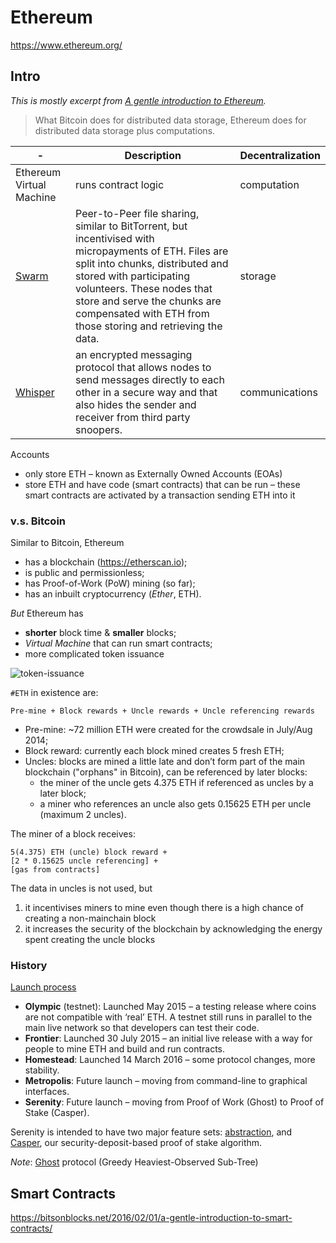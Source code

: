 # Ethereum

https://www.ethereum.org/

## Intro

*This is mostly excerpt from [A gentle introduction to Ethereum](https://bitsonblocks.net/2016/10/02/a-gentle-introduction-to-ethereum/).*

> What Bitcoin does for distributed data storage, Ethereum does for distributed data storage plus computations.

-|Description|Decentralization
---|---|---
Ethereum Virtual Machine| runs contract logic|computation
[Swarm](https://github.com/ethersphere/swarm)| Peer-to-Peer file sharing, similar to BitTorrent, but incentivised with micropayments of ETH. Files are split into chunks, distributed and stored with participating volunteers. These nodes that store and serve the chunks are compensated with ETH from those storing and retrieving the data.|storage
[Whisper](https://github.com/ethereum/wiki/wiki/Whisper)|an encrypted messaging protocol that allows nodes to send messages directly to each other in a secure way and that also hides the sender and receiver from third party snoopers.|communications

Accounts 

- only store ETH – known as Externally Owned Accounts (EOAs)
- store ETH and have code (smart contracts) that can be run – these smart contracts are activated by a transaction sending ETH into it

### v.s. Bitcoin

Similar to Bitcoin, Ethereum

- has a blockchain (https://etherscan.io);
- is public and permissionless;
- has Proof-of-Work (PoW) mining (so far);
- has an inbuilt cryptocurrency (*Ether*, ETH).

*But* Ethereum has

- **shorter** block time & **smaller** blocks;
- *Virtual Machine* that can run smart contracts;
- more complicated token issuance

![token-issuance](https://bitsonblocks.files.wordpress.com/2016/10/eth_vs_btc_issuance.png)

`#ETH` in existence are:

```
Pre-mine + Block rewards + Uncle rewards + Uncle referencing rewards
```

- Pre-mine: ~72 million ETH were created for the crowdsale in July/Aug 2014;
- Block reward: currently each block mined creates 5 fresh ETH;
- Uncles: blocks are mined a little late and don’t form part of the main blockchain ("orphans" in Bitcoin), can be referenced by later blocks:
	- the miner of the uncle gets 4.375 ETH if referenced as uncles by a later block;
	- a miner who references an uncle also gets 0.15625 ETH per uncle (maximum 2 uncles).

The miner of a block receives:

```
5(4.375) ETH (uncle) block reward + 
[2 * 0.15625 uncle referencing] +
[gas from contracts]
```

The data in uncles is not used, but
		
1. it incentivises miners to mine even though there is a high chance of creating a non-mainchain block
2. it increases the security of the blockchain by acknowledging the energy spent creating the uncle blocks

### History

[Launch process](https://blog.ethereum.org/2015/03/03/ethereum-launch-process/)

- **Olympic** (testnet): Launched May 2015 – a testing release where coins are not compatible with ‘real’ ETH. A testnet still runs in parallel to the main live network so that developers can test their code.
- **Frontier**: Launched 30 July 2015 – an initial live release with a way for people to mine ETH and build and run contracts.
- **Homestead**: Launched 14 March 2016 – some protocol changes, more stability.
- **Metropolis**: Future launch – moving from command-line to graphical interfaces.
- **Serenity**: Future launch – moving from Proof of Work (Ghost) to Proof of Stake (Casper).

Serenity is intended to have two major feature sets: [abstraction](https://blog.ethereum.org/2015/12/24/understanding-serenity-part-i-abstraction/), and [Casper](https://blog.ethereum.org/2015/12/28/understanding-serenity-part-2-casper/), our security-deposit-based proof of stake algorithm.

*Note*: [Ghost](https://github.com/ethereum/wiki/wiki/White-Paper#modified-ghost-implementation) protocol (Greedy Heaviest-Observed Sub-Tree)

## Smart Contracts

https://bitsonblocks.net/2016/02/01/a-gentle-introduction-to-smart-contracts/
